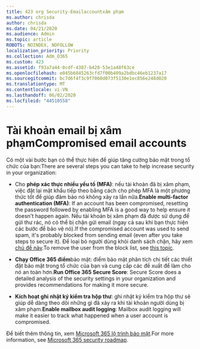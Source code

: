 ```yaml
---
title: 423 org Security-Emailaccountxâm phạm
ms.author: chrisda
author: chrisda
ms.date: 04/21/2020
ms.audience: Admin
ms.topic: article
ROBOTS: NOINDEX, NOFOLLOW
localization_priority: Priority
ms.collection: Adm_O365
ms.custom: 423
ms.assetid: f93a7a44-0cdf-4387-b428-53e1a48f63ce
ms.openlocfilehash: e045b6845263cfd7f00b409a2bdbc46eb1237a17
ms.sourcegitcommit: bc7d6f4f3c9f7060d073f5130e1ec856e248d020
ms.translationtype: MT
ms.contentlocale: vi-VN
ms.lasthandoff: 06/02/2020
ms.locfileid: "44510558"
---
```

# <a name="compromised-email-accounts"></a><span data-ttu-id="5537e-102">Tài khoản email bị xâm phạm</span><span class="sxs-lookup"><span data-stu-id="5537e-102">Compromised email accounts</span></span>

<span data-ttu-id="5537e-103">Có một vài bước bạn có thể thực hiện để giúp tăng cường bảo mật trong tổ chức của bạn:</span><span class="sxs-lookup"><span data-stu-id="5537e-103">There are several steps you can take to help increase security in your organization:</span></span>

- <span data-ttu-id="5537e-104">Cho **phép xác thực nhiều yếu tố (MFA)**: nếu tài khoản đã bị xâm phạm, việc đặt lại mật khẩu tiếp theo bằng cách cho phép MFA là một phương thức tốt để giúp đảm bảo nó không xảy ra lần nữa.</span><span class="sxs-lookup"><span data-stu-id="5537e-104">**Enable multi-factor authentication (MFA)**: If an account has been compromised, resetting the password followed by enabling MFA is a good way to help ensure it doesn't happen again.</span></span> <span data-ttu-id="5537e-105">Nếu tài khoản bị xâm phạm đã được sử dụng để gửi thư rác, nó có thể bị chặn gửi email (ngay cả sau khi bạn thực hiện các bước để bảo vệ nó).</span><span class="sxs-lookup"><span data-stu-id="5537e-105">If the compromised account was used to send spam, it's probably blocked from sending email (even after you take steps to secure it).</span></span> <span data-ttu-id="5537e-106">Để loại bỏ người dùng khỏi danh sách chặn, hãy xem [chủ đề này](https://technet.microsoft.com/library/ms.exch.eac.actioncenter.aspx).</span><span class="sxs-lookup"><span data-stu-id="5537e-106">To remove the user from the block list, see [this topic](https://technet.microsoft.com/library/ms.exch.eac.actioncenter.aspx).</span></span>

- <span data-ttu-id="5537e-107">**Chạy Office 365 điểm**bảo mật: điểm bảo mật phân tích chi tiết các thiết đặt bảo mật trong tổ chức của bạn và cung cấp các đề xuất để làm cho nó an toàn hơn.</span><span class="sxs-lookup"><span data-stu-id="5537e-107">**Run Office 365 Secure Score**: Secure Score does a detailed analysis of the security settings in your organization and provides recommendations for making it more secure.</span></span>

- <span data-ttu-id="5537e-108">**Kích hoạt ghi nhật ký kiểm tra hộp thư**: ghi nhật ký kiểm tra hộp thư sẽ giúp dễ dàng theo dõi những gì đã xảy ra khi tài khoản người dùng bị xâm phạm.</span><span class="sxs-lookup"><span data-stu-id="5537e-108">**Enable mailbox audit logging**: Mailbox audit logging will make it easier to track what happened when a user account is compromised.</span></span>

<span data-ttu-id="5537e-109">Để biết thêm thông tin, xem [Microsoft 365 lộ trình bảo mật](https://docs.microsoft.com/microsoft-365/security/office-365-security/security-roadmap).</span><span class="sxs-lookup"><span data-stu-id="5537e-109">For more information, see [Microsoft 365 security roadmap](https://docs.microsoft.com/microsoft-365/security/office-365-security/security-roadmap).</span></span>
